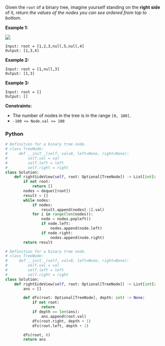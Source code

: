 Given the  `root`  of a binary tree, imagine yourself standing on the  **right side**  of it, return  _the values of the
nodes you can see ordered from top to bottom_.

**Example 1:**

![](https://assets.leetcode.com/uploads/2021/02/14/tree.jpg)

```
Input: root = [1,2,3,null,5,null,4]
Output: [1,3,4]
```

**Example 2:**

```
Input: root = [1,null,3]
Output: [1,3]
```

**Example 3:**

```
Input: root = []
Output: []
```

**Constraints:**

- The number of nodes in the tree is in the range  `[0, 100]`.
- `-100 <= Node.val <= 100`

### Python

```python
# Definition for a binary tree node.
# class TreeNode:
#     def __init__(self, val=0, left=None, right=None):
#         self.val = val
#         self.left = left
#         self.right = right
class Solution:
    def rightSideView(self, root: Optional[TreeNode]) -> List[int]:
        if not root:
            return []
        nodes = deque([root])
        result = []
        while nodes:
            if nodes:
                result.append(nodes[-1].val)
            for i in range(len(nodes)):
                node = nodes.popleft()
                if node.left:
                    nodes.append(node.left)
                if node.right:
                    nodes.append(node.right)
        return result
```

```python
# Definition for a binary tree node.
# class TreeNode:
#     def __init__(self, val=0, left=None, right=None):
#         self.val = val
#         self.left = left
#         self.right = right
class Solution:
    def rightSideView(self, root: Optional[TreeNode]) -> List[int]:
        ans = []

        def dfs(root: Optional[TreeNode], depth: int) -> None:
            if not root:
                return
            if depth == len(ans):
                ans.append(root.val)
            dfs(root.right, depth + 1)
            dfs(root.left, depth + 1)

        dfs(root, 0)
        return ans
```